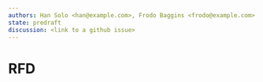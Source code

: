 ```yaml
---
authors: Han Solo <han@example.com>, Frodo Baggins <frodo@example.com>
state: predraft
discussion: <link to a github issue>
---
```


<!--
    This Source Code Form is subject to the terms of the Mozilla Public
    License, v. 2.0. If a copy of the MPL was not distributed with this
    file, You can obtain one at http://mozilla.org/MPL/2.0/.
-->

<!--
    Copyright 2018 <contributor>
-->

# RFD <Number> <Title>
